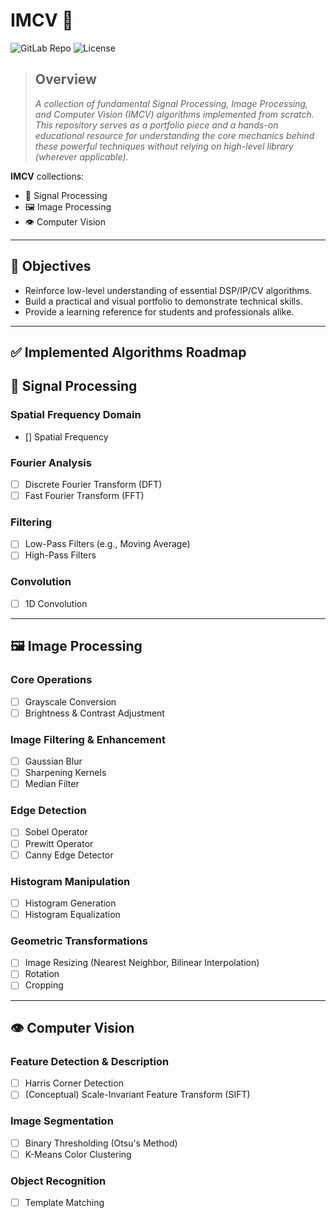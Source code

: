 # IMCV 🚀  
![GitLab Repo](https://img.shields.io/badge/platform-GitLab-blue.svg)
![License](https://img.shields.io/badge/license-MIT-green.svg)

> ## Overview
> *A collection of fundamental Signal Processing, Image Processing, and Computer Vision (IMCV) algorithms implemented from scratch. This repository serves as a portfolio piece and a hands-on educational resource for understanding the core mechanics behind these powerful techniques without relying on high-level library (wherever applicable).*



**IMCV** collections:
- 📶 Signal Processing  
- 🖼️ Image Processing  
- 👁️ Computer Vision  


---

## 🎯 Objectives

- Reinforce low-level understanding of essential DSP/IP/CV algorithms.
- Build a practical and visual portfolio to demonstrate technical skills.
- Provide a learning reference for students and professionals alike.

---


## ✅ Implemented Algorithms Roadmap

## 📶 Signal Processing
### Spatial Frequency Domain
- [] Spatial Frequency
### Fourier Analysis
- [ ] Discrete Fourier Transform (DFT)
- [ ] Fast Fourier Transform (FFT)

### Filtering
- [ ] Low-Pass Filters (e.g., Moving Average)
- [ ] High-Pass Filters

### Convolution
- [ ] 1D Convolution

---

## 🖼️ Image Processing

### Core Operations
- [ ] Grayscale Conversion
- [ ] Brightness & Contrast Adjustment

### Image Filtering & Enhancement
- [ ] Gaussian Blur
- [ ] Sharpening Kernels
- [ ] Median Filter

### Edge Detection
- [ ] Sobel Operator
- [ ] Prewitt Operator
- [ ] Canny Edge Detector

### Histogram Manipulation
- [ ] Histogram Generation
- [ ] Histogram Equalization

### Geometric Transformations
- [ ] Image Resizing (Nearest Neighbor, Bilinear Interpolation)
- [ ] Rotation
- [ ] Cropping

---

## 👁️ Computer Vision

### Feature Detection & Description
- [ ] Harris Corner Detection
- [ ] (Conceptual) Scale-Invariant Feature Transform (SIFT)

### Image Segmentation
- [ ] Binary Thresholding (Otsu's Method)
- [ ] K-Means Color Clustering

### Object Recognition
- [ ] Template Matching
